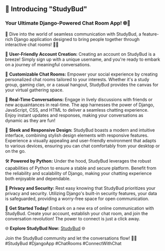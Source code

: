 ## 🚀 Introducing "StudyBud" 
### Your Ultimate Django-Powered Chat Room App! 🌐💬

🔗 Dive into the world of seamless communication with StudyBud, a feature-rich Django application designed to bring people together through interactive chat rooms! 🎉✨

🔐 **User-Friendly Account Creation:**
Creating an account on StudyBud is a breeze! Simply sign up with a unique username, and you're ready to embark on a journey of meaningful conversations.

🌈 **Customizable Chat Rooms:**
Empower your social experience by creating personalized chat rooms tailored to your interests. Whether it's a study group, gaming clan, or a casual hangout, StudyBud provides the canvas for your virtual gathering space.

💬 **Real-Time Conversations:**
Engage in lively discussions with friends or new acquaintances in real-time. The app harnesses the power of Django, JavaScript, CSS, and HTML to deliver a seamless chatting experience. Enjoy instant updates and responses, making your conversations as dynamic as they are fun!

🎨 **Sleek and Responsive Design:**
StudyBud boasts a modern and intuitive interface, combining stylish design elements with responsive features. Experience a visually appealing and user-friendly environment that adapts to various devices, ensuring you can chat comfortably from your desktop or on the go.

🛠️ **Powered by Python:**
Under the hood, StudyBud leverages the robust capabilities of Python to ensure a stable and secure platform. Benefit from the reliability and scalability of Django, making your chatting experience both enjoyable and dependable.

🚦 **Privacy and Security:**
Rest easy knowing that StudyBud prioritizes your privacy and security. Utilizing Django's built-in security features, your data is safeguarded, providing a worry-free space for open communication.

🚀 **Get Started Today!**
Embark on a new era of online communication with StudyBud. Create your account, establish your chat room, and join the conversation revolution! The power to connect is just a click away.

🌐 **Explore StudyBud Now:** [StudyBud](https://ashcroft.pythonanywhere.com/) 🌐

Join the StudyBud community and let the conversations flow! 💬🌟 #StudyBud #DjangoApp #ChatRooms #ConnectWithChat
